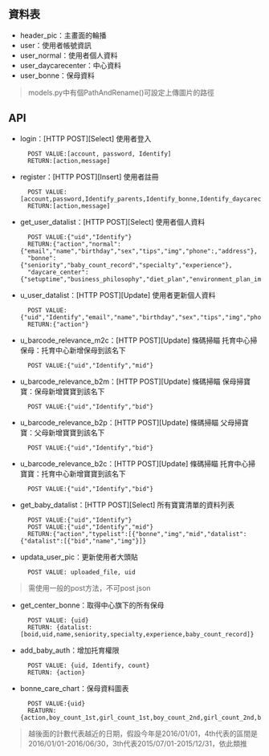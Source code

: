 ## 資料表
- header_pic：主畫面的輪播
- user：使用者帳號資訊
- user_normal：使用者個人資料
- user_daycarecenter：中心資料
- user_bonne：保母資料

> models.py中有個PathAndRename()可設定上傳圖片的路徑

## API
- login：[HTTP POST][Select] 使用者登入

        POST VALUE:[account, password, Identify]
        RETURN:[action,message]
    
- register：[HTTP POST][Insert] 使用者註冊
		
		POST VALUE:[account,password,Identify_parents,Identify_bonne,Identify_daycarecenter,email]
		RETURN:[action,message]

- get\_user\_datalist：[HTTP POST][Select] 使用者個人資料

		POST VALUE:{"uid","Identify"}
		RETURN:{"action","normal":{"email","name","birthday","sex","tips","img","phone":,"address"},
        "bonne":{"seniority","baby_count_record","specialty","experience"},
        "daycare_center":{"setuptime","business_philosophy","diet_plan","environment_plan_imglist","learn_plan","about_us"}}}

- u\_user\_datalist：[HTTP POST][Update] 使用者更新個人資料

		POST VALUE:{"uid","Identify","email","name","birthday","sex","tips","img","phone","address"}
		RETURN:{"action"}
  
- u\_barcode\_relevance\_m2c：[HTTP POST][Update] 條碼掃瞄 托育中心掃保母：托育中心新增保母到該名下

 		POST VALUE:{"uid","Identify","mid"}
 		
- u\_barcode\_relevance\_b2m：[HTTP POST][Update] 條碼掃瞄 保母掃寶寶：保母新增寶寶到該名下

		POST VALUE:{"uid","Identify","bid"}    

- u\_barcode\_relevance\_b2p：[HTTP POST][Update] 條碼掃瞄 父母掃寶寶：父母新增寶寶到該名下

		POST VALUE:{"uid","Identify","bid"} 

- u\_barcode\_relevance\_b2c：[HTTP POST][Update] 條碼掃瞄 托育中心掃寶寶：托育中心新增寶寶到該名下

		POST VALUE:{"uid","Identify","bid"}
		
- get\_baby\_datalist：[HTTP POST][Select] 所有寶寶清單的資料列表

		POST VALUE:{"uid","Identify"}
		POST VALUE:{"uid","Identify","mid"}
		RETURN:{"action","typelist":[{"bonne","img","mid","datalist":{"datalist":[{"bid","name","img"}]}
		
- updata\_user\_pic：更新使用者大頭貼

		POST VALUE: uploaded_file, uid
		
> 需使用一般的post方法，不可post json

- get\_center\_bonne：取得中心旗下的所有保母

		POST VALUE: {uid}
		RETURN: {datalist:[boid,uid,name,seniority,specialty,experience,baby_count_record]}

- add\_baby\_auth：增加托育權限

		POST VALUE: {uid, Identify, count}
		RETURN: {action}

- bonne\_care\_chart：保母資料圖表

        POST VALUE:{uid}
        REATURN:{action,boy_count_1st,girl_count_1st,boy_count_2nd,girl_count_2nd,boy_count_3rd,girl_count_3rd,boy_count_4th,girl_count_4th}

> 越後面的計數代表越近的日期，假設今年是2016/01/01，4th代表的區間是2016/01/01-2016/06/30，3th代表2015/07/01-2015/12/31，依此類推
